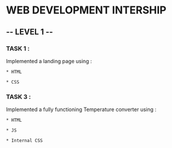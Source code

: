 # WEB DEVELOPMENT INTERSHIP

## -- LEVEL 1 --

### TASK 1 :
  Implemented a landing page using :
   
    * HTML 
    
    * CSS

### TASK 3 :
  Implemented a fully functioning Temperature converter using :

    * HTML

    * JS

    * Internal CSS
